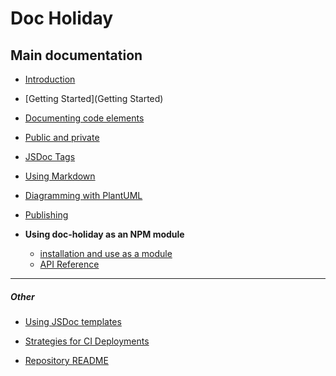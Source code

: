 
# Doc Holiday

## Main documentation
- [Introduction](intro)
- [Getting Started](Getting Started)
- [Documenting code elements]()
- [Public and private]()
- [JSDoc Tags]()
- [Using Markdown]()
- [Diagramming with PlantUML]()
- [Publishing](publish)

- __Using doc-holiday as an NPM module__
  - [installation and use as a module]() 
  - [API Reference](API)



<hr/>

##### Other
- [Using JSDoc templates]()
- [Strategies for CI Deployments]() 


- [Repository README](../README)

